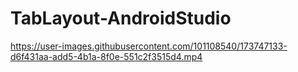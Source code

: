 # TabLayout-AndroidStudio


https://user-images.githubusercontent.com/101108540/173747133-d6f431aa-add5-4b1a-8f0e-551c2f3515d4.mp4

